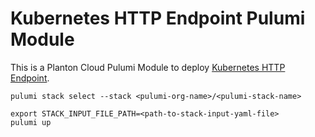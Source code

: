 # Kubernetes HTTP Endpoint Pulumi Module

This is a Planton Cloud Pulumi Module to deploy [Kubernetes HTTP Endpoint](https://github.com/plantoncloud/planton-cloud-apis/blob/main/cloud/planton/apis/code2cloud/v1/kubernetes/kuberneteshttpendpoint/state.proto#L15).

```shell
pulumi stack select --stack <pulumi-org-name>/<pulumi-stack-name>
```

```shell
export STACK_INPUT_FILE_PATH=<path-to-stack-input-yaml-file>
pulumi up
```

